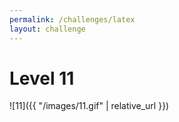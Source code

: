 ```yaml
---
permalink: /challenges/latex
layout: challenge
---
```


# Level 11

![11]({{ "/images/11.gif" | relative_url }})
